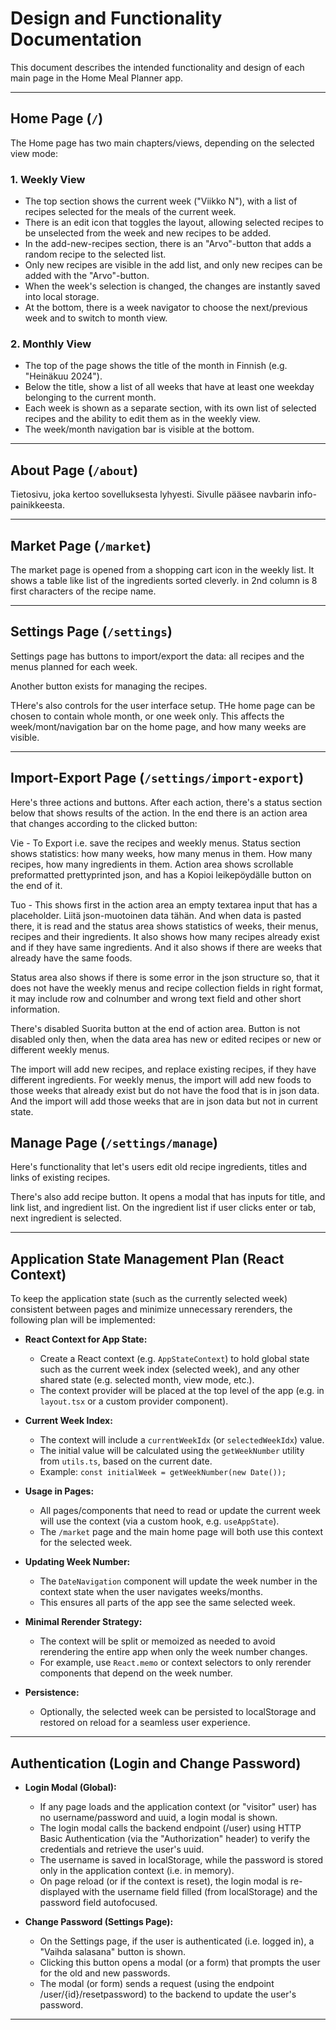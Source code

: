 # Design and Functionality Documentation

This document describes the intended functionality and design of each main page in the Home Meal Planner app.

---

## Home Page (`/`)

The Home page has two main chapters/views, depending on the selected view mode:

### 1. Weekly View

- The top section shows the current week ("Viikko N"), with a list of recipes selected for the meals of the current week.
- There is an edit icon that toggles the layout, allowing selected recipes to be unselected from the week and new recipes to be added.
- In the add-new-recipes section, there is an "Arvo"-button that adds a random recipe to the selected list.
- Only new recipes are visible in the add list, and only new recipes can be added with the "Arvo"-button.
- When the week's selection is changed, the changes are instantly saved into local storage.
- At the bottom, there is a week navigator to choose the next/previous week and to switch to month view.

### 2. Monthly View

- The top of the page shows the title of the month in Finnish (e.g. "Heinäkuu 2024").
- Below the title, show a list of all weeks that have at least one weekday belonging to the current month.
- Each week is shown as a separate section, with its own list of selected recipes and the ability to edit them as in the weekly view.
- The week/month navigation bar is visible at the bottom.

---

## About Page (`/about`)

Tietosivu, joka kertoo sovelluksesta lyhyesti. Sivulle pääsee navbarin info-painikkeesta.

---

## Market Page (`/market`)

The market page is opened from a shopping cart icon in the weekly list.
It shows a table like list of the ingredients sorted cleverly.
in 2nd column is 8 first characters of the recipe name.

---

## Settings Page (`/settings`)

Settings page has buttons to import/export the data: all recipes and the menus planned for each week.

Another button exists for managing the recipes.

THere's also controls for the user interface setup.
THe home page can be chosen to contain whole month, or one week only.
This affects the week/mont/navigation bar on the home page, and how many weeks are visible.

---


## Import-Export Page (`/settings/import-export`)

Here's three actions and buttons. After each action, there's a status section below that shows results of the action. In the end there is an action area that changes according to the clicked button:

Vie - To Export i.e. save the recipes and weekly menus. Status section shows statistics: how many weeks, how many menus in them. How many recipes, how many ingredients in them. Action area shows scrollable preformatted prettyprinted json, and has a Kopioi leikepöydälle button on the end of it.


Tuo - This shows first in the action area an empty textarea input that has a placeholder. Liitä json-muotoinen data tähän. And when data is pasted there, it is read and the status area shows statistics of weeks, their menus, recipes and their ingredients. It also shows how many recipes already exist and if they have same ingredients. And it also shows if there are weeks that already have the same foods. 

Status area also shows if there is some error in the json structure so, that it does not have the weekly menus and recipe collection fields in right format, it may include row and colnumber and wrong text field and other short information.

There's disabled Suorita button at the end of action area. Button is not disabled only then, when the data area has new or edited recipes or new or different weekly menus.

The import will add new recipes, and replace existing recipes, if they have different ingredients. For weekly menus, the import will add new foods to those weeks that already exist but do not have the food that is in json data. And the import will add those weeks that are in json data but not in current state.

## Manage Page (`/settings/manage`)

Here's functionality that let's users edit old recipe ingredients, titles and links of existing recipes.

There's also add recipe button. It opens a modal that has inputs for title, and link list, and ingredient list. On the ingredient list if user clicks enter or tab, next ingredient is selected.

---

## Application State Management Plan (React Context)

To keep the application state (such as the currently selected week) consistent between pages and minimize unnecessary rerenders, the following plan will be implemented:

- **React Context for App State:**
  - Create a React context (e.g. `AppStateContext`) to hold global state such as the current week index (selected week), and any other shared state (e.g. selected month, view mode, etc.).
  - The context provider will be placed at the top level of the app (e.g. in `layout.tsx` or a custom provider component).

- **Current Week Index:**
  - The context will include a `currentWeekIdx` (or `selectedWeekIdx`) value.
  - The initial value will be calculated using the `getWeekNumber` utility from `utils.ts`, based on the current date.
  - Example: `const initialWeek = getWeekNumber(new Date());`

- **Usage in Pages:**
  - All pages/components that need to read or update the current week will use the context (via a custom hook, e.g. `useAppState`).
  - The `/market` page and the main home page will both use this context for the selected week.

- **Updating Week Number:**
  - The `DateNavigation` component will update the week number in the context state when the user navigates weeks/months.
  - This ensures all parts of the app see the same selected week.

- **Minimal Rerender Strategy:**
  - The context will be split or memoized as needed to avoid rerendering the entire app when only the week number changes.
  - For example, use `React.memo` or context selectors to only rerender components that depend on the week number.

- **Persistence:**
  - Optionally, the selected week can be persisted to localStorage and restored on reload for a seamless user experience.

---

## Authentication (Login and Change Password)

- **Login Modal (Global):**
  - If any page loads and the application context (or "visitor" user) has no username/password and uuid, a login modal is shown.
  - The login modal calls the backend endpoint (/user) using HTTP Basic Authentication (via the "Authorization" header) to verify the credentials and retrieve the user's uuid.
  - The username is saved in localStorage, while the password is stored only in the application context (i.e. in memory).
  - On page reload (or if the context is reset), the login modal is re-displayed with the username field filled (from localStorage) and the password field autofocused.

- **Change Password (Settings Page):**
  - On the Settings page, if the user is authenticated (i.e. logged in), a "Vaihda salasana" button is shown.
  - Clicking this button opens a modal (or a form) that prompts the user for the old and new passwords.
  - The modal (or form) sends a request (using the endpoint /user/{id}/resetpassword) to the backend to update the user's password.

---